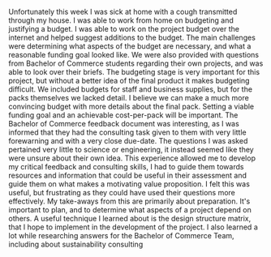 Unfortunately this week I was sick at home with a cough transmitted through my house. I was able to work from home on budgeting and justifying a budget. I was able to work on the project budget over the internet and helped suggest additions to the budget. The main challenges were determining what aspects of the budget are necessary, and what a reasonable funding goal looked like. We were also provided with questions from Bachelor of Commerce students regarding their own projects, and was able to look over their briefs.
The budgeting stage is very important for this project, but without a better idea of the final product it makes budgeting difficult. We included budgets for staff and business supplies, but for the packs themselves we lacked detail. I believe we can make a much more convincing budget with more details about the final pack. Setting a viable funding goal and an achievable cost-per-pack will be important. The Bachelor of Commerce feedback document was interesting, as I was informed that they had the consulting task given to them with very little forewarning and with a very close due-date. The questions I was asked pertained very little to science or engineering, it instead seemed like they were unsure about their own idea. This experience allowed me to develop my critical feedback and consulting skills, I had to guide them towards resources and information that could be useful in their assessment and guide them on what makes a motivating value proposition. I felt this was useful, but frustrating as they could have used their questions more effectively.
My take-aways from this are primarily about preparation. It's important to plan, and to determine what aspects of a project depend on others. A useful technique I learned about is the design structure matrix, that I hope to implement in the development of the project. I also learned a lot while researching answers for the Bachelor of Commerce Team, including about sustainability consulting 